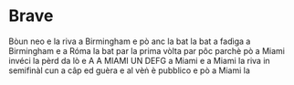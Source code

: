 # Brave
Bòun neo e la riva a Birmingham e pò anc la bat la bat a fadìga a Birmingham e a Róma la bat par la prima vòlta par pôc parchè pò a Miami invéci la pèrd da lò e A A MIAMI UN DEFG a Miami e a Miami la riva in semifinàl cun a câp ed guèra e al vèṅ è pubblico e pò a Miami la 
